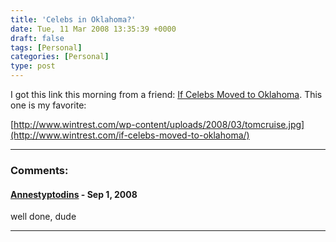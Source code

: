 ```yaml
---
title: 'Celebs in Oklahoma?'
date: Tue, 11 Mar 2008 13:35:39 +0000
draft: false
tags: [Personal]
categories: [Personal]
type: post
---
```


I got this link this morning from a friend:
[If Celebs Moved to Oklahoma](http://www.wintrest.com/if-celebs-moved-to-oklahoma/).
This one is my favorite:

[http://www.wintrest.com/wp-content/uploads/2008/03/tomcruise.jpg](http://www.wintrest.com/if-celebs-moved-to-oklahoma/)

---
### Comments:

#### [Annestyptodins](http://yedda.com/people/5181189615966/ "peacem@ua.fm") - <time datetime="2008-09-22 11:31:51">Sep 1, 2008</time>

well done, dude

---
